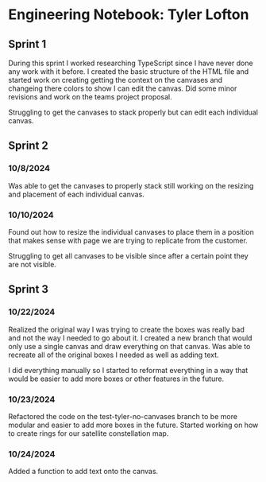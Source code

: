 # Engineering Notebook: Tyler Lofton

## Sprint 1

During this sprint I worked researching TypeScript since I have never done any work with it before. I created the basic structure of the HTML file and started work on creating getting the context on the canvases and changeing there colors to show I can edit the canvas. Did some minor revisions and work on the teams project proposal.

Struggling to get the canvases to stack properly but can edit each individual canvas.

## Sprint 2

### 10/8/2024

Was able to get the canvases to properly stack still working on the resizing and placement of each individual canvas.

### 10/10/2024

Found out how to resize the individual canvases to place them in a position that makes sense with page we are trying to replicate from the customer.

Struggling to get all canvases to be visible since after a certain point they are not visible.

## Sprint 3

### 10/22/2024

Realized the original way I was trying to create the boxes was really bad and not the way I needed to go about it. I created a new branch that would only use a single canvas and draw everything on that canvas. Was able to recreate all of the original boxes I needed as well as adding text.

I did everything manually so I started to reformat everything in a way that would be easier to add more boxes or other features in the future.

### 10/23/2024

Refactored the code on the test-tyler-no-canvases branch to be more modular and easier to add more boxes in the future. Started working on how to create rings for our satellite constellation map.

### 10/24/2024

Added a function to add text onto the canvas.
